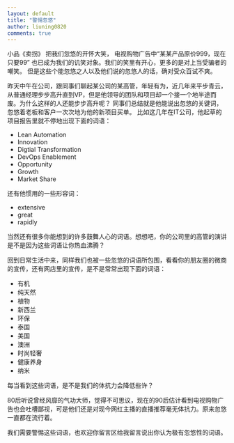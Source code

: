 ```yaml
---
layout: default
title: "警惕忽悠"
author: liuning0820
comments: true
---
```


小品《卖拐》 把我们忽悠的开怀大笑， 电视购物广告中“某某产品原价999，现在只要99” 也已成为我们的讥笑对象。我们的笑里有开心，更多的是对上当受骗者的嘲笑。
但是这些个能忽悠之人以及他们说的忽悠人的话，确对受众百试不爽。

昨天中午在公司，跟同事们聊起某公司的某高管，年轻有为，近几年来平步青云，从普通经理步步高升直到VP，但是他领导的团队和项目却一个接一个地半途而废。为什么这样的人还能步步高升呢？ 同事们总结就是他能说出忽悠的关键词，忽悠着老板和客户一次次地为他的新项目买单。 比如这几年在IT公司，他起草的项目报告里就不停地出现下面的词语：

- Lean Automation
- Innovation
- Digtial Transformation
- DevOps Enablement
- Opportunity
- Growth
- Market Share

还有他惯用的一些形容词：

- extensive
- great
- rapidly

当然还有很多你能想到的许多鼓舞人心的词语。想想吧，你的公司里的高管的演讲是不是因为这些词语让你热血沸腾？

回到日常生活中来，同样我们也被一些忽悠的词语所包围，看看你的朋友圈的微商的宣传，还有网店里的宣传，是不是常常出现下面的词语：

- 有机
- 纯天然
- 植物
- 新西兰
- 环保
- 泰国
- 美国
- 澳洲
- 时尚轻奢
- 健康养身
- 纳米

每当看到这些词语，是不是我们的体抗力会降低些许？

80后听说曾经风靡的气功大师，觉得不可思议，现在的90后估计看到电视购物广告也会吐槽鄙视，可是他们还是对现今网红主播的直播推荐毫无体抗力。原来忽悠一直都在流行着。

我们需要警惕这些词语，也欢迎你留言区给我留言说出你认为极有忽悠性的词语。
